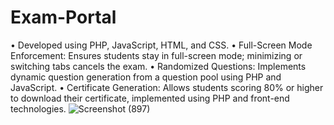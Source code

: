 # Exam-Portal

• Developed using PHP, JavaScript, HTML, and CSS.
• Full-Screen Mode Enforcement: Ensures students stay in full-screen mode; minimizing or switching tabs cancels the exam.
• Randomized Questions: Implements dynamic question generation from a question pool using PHP and JavaScript.
• Certificate Generation: Allows students scoring 80% or higher to download their certificate, implemented using PHP and front-end technologies.
![Screenshot (897)](https://github.com/user-attachments/assets/e97f2d83-f527-4e07-b928-627865e1ccf8)
